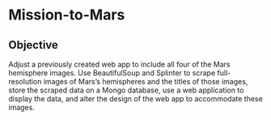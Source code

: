 # Mission-to-Mars

## Objective

Adjust a previously created web app to include all four of the Mars hemisphere images. Use BeautifulSoup and Splinter to scrape full-resolution images of Mars’s hemispheres and the titles of those images, store the scraped data on a Mongo database, use a web application to display the data, and alter the design of the web app to accommodate these images.